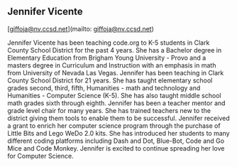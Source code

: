 ## Jennifer Vicente

[giffoja@nv.ccsd.net](mailto: giffoja@nv.ccsd.net)

Jennifer Vicente has been teaching code.org to K-5 students in Clark County School District for the past 4 years. She has a Bachelor degree in Elementary Education from Brigham Young University - Provo and a masters degree in Curriculum and Instruction with an emphasis in math from University of Nevada Las Vegas. Jennifer has been teaching in Clark County School District for 21 years. She has taught elementary school grades second, third, fifth, Humanities - math and technology and Humanities - Computer Science (K-5). She has also taught middle school math grades sixth through eighth. Jennifer has been a teacher mentor and grade level chair for many years.  She has trained teachers new to the district giving them tools to enable them to be successful. Jennifer received a grant to enrich her computer science program through the purchase of Little Bits and Lego WeDo 2.0 kits. She has introduced her students to many different coding platforms including Dash and Dot, Blue-Bot, Code and Go Mice and Code Monkey. Jennifer is excited to continue spreading her love for Computer Science.

